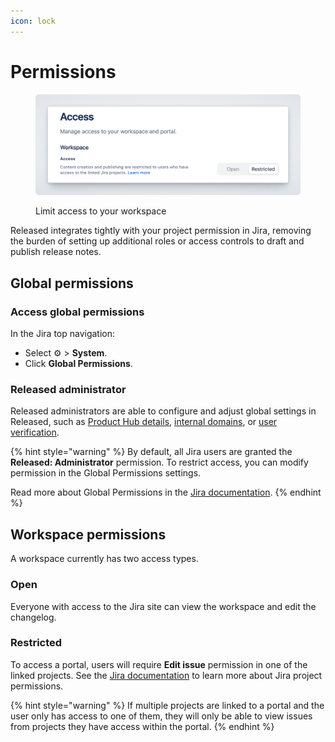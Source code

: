 ```yaml
---
icon: lock
---
```


# Permissions

<figure><img src="../../.gitbook/assets/Workspace - Access.png" alt=""><figcaption><p>Limit access to your workspace</p></figcaption></figure>

Released integrates tightly with your project permission in Jira, removing the burden of setting up additional roles or access controls to draft and publish release notes.

## Global permissions&#x20;

### Access global permissions

In the Jira top navigation:&#x20;

* Select ⚙ > **System**.
* Click **Global Permissions**.

### Released administrator&#x20;

Released administrators are able to configure and adjust global settings in Released, such as [Product Hub details](general.md), [internal domains](internal-domains.md), or [user verification](user-verification.md).&#x20;

{% hint style="warning" %}
By default, all Jira users are granted the **Released: Administrator** permission. To restrict access, you can modify permission in the Global Permissions settings.&#x20;

Read more about Global Permissions in the [Jira documentation](https://support.atlassian.com/jira-cloud-administration/docs/manage-global-permissions/).
{% endhint %}

## Workspace permissions

A workspace currently has two access types.&#x20;

### Open

Everyone with access to the Jira site can view the workspace and edit the changelog.&#x20;

### **Restricted**

To access a portal, users will require **Edit issue** permission in one of the linked projects. See the [Jira documentation](https://confluence.atlassian.com/adminjiraserver/managing-project-permissions-938847145.html) to learn more about Jira project permissions.&#x20;

{% hint style="warning" %}
If multiple projects are linked to a portal and the user only has access to one of them, they will only be able to view issues from projects they have access within the portal.
{% endhint %}
